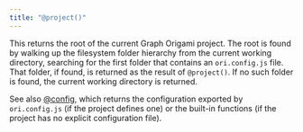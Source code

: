 ```yaml
---
title: "@project()"
---
```


This returns the root of the current Graph Origami project. The root is found by walking up the filesystem folder hierarchy from the current working directory, searching for the first folder that contains an `ori.config.js` file. That folder, if found, is returned as the result of `@project()`. If no such folder is found, the current working directory is returned.

See also [@config](@config.html), which returns the configuration exported by `ori.config.js` (if the project defines one) or the built-in functions (if the project has no explicit configuration file).
